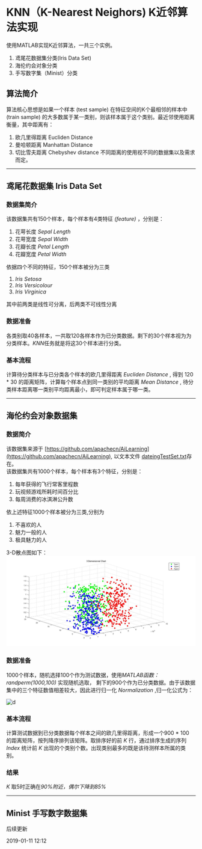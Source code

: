KNN（K-Nearest Neighors) K近邻算法实现
=====================================
使用MATLAB实现K近邻算法，一共三个实例。  
1. 鸢尾花数据集分类(Iris Data Set)  
2. 海伦约会对象分类  
3. 手写数字集（Minist）分类

## 算法简介
算法核心思想是如果一个样本 (test sample) 在特征空间的K个最相邻的样本中 (train sample) 的大多数属于某一类别，则该样本属于这个类别。最近邻使用距离衡量，其中距离有：
1. 欧几里得距离 Eucliden Distance 
2. 曼哈顿距离 Manhattan Distance
3. 切比雪夫距离 Chebyshev distance
不同距离的使用视不同的数据集以及需求而定。
---
## 鸢尾花数据集 Iris Data Set
### 数据集简介
该数据集共有150个样本，每个样本有4类特征 *(feature)* ，分别是：
1. 花萼长度  *Sepal Length*
2. 花萼宽度  *Sepal Width*
3. 花瓣长度  *Petal Length*
4. 花瓣宽度  *Petal Width*  

依据四个不同的特征，150个样本被分为三类  
1. *Iris Setosa* 
2. *Iris Versicolour*
3. *Iris Virginica*

其中前两类是线性可分离，后两类不可线性分离

### 数据准备
各类别取40各样本，一共取120各样本作为已分类数据。剩下的30个样本视为为分类样本。*KNN*任务就是将这30个样本进行分类。

### 基本流程
计算待分类样本与已分类各个样本的欧几里得距离  *Eucliden Distance* , 得到 120 * 30 的距离矩阵，计算每个样本点到同一类别的平均距离 *Mean Distance* , 待分类样本距离哪一类别平均距离最小，即可判定样本属于哪一类。

---
## 海伦约会对象数据集
### **数据简介**
该数据集来源于 [https://github.com/apachecn/AiLearning](https://github.com/apachecn/AiLearning), 以文本文件 [dateingTestSet.txt](https://github.com/HouCQUPT/BasicML/blob/master/KNN/datingTestSet.txt)存在。  
该数据集共有1000个样本，每个样本有3个特征，分别是：
1. 每年获得的飞行常客里程数
2. 玩视频游戏所耗时间百分比
3. 每周消费的冰淇淋公升数

依上述特征1000个样本被分为三类,分别为
1. 不喜欢的人
2. 魅力一般的人
3. 极具魅力的人

3-D散点图如下：  
![3-D三点图](https://github.com/HouCQUPT/BasicML/blob/master/img/HalenDate_3D.jpg?raw=true)

### **数据准备**
1000个样本，随机选择100个作为测试数据，使用*MATLAB函数：randperm(1000,100)* 实现随机选取， 剩下的900个作为已分类数据。由于该数据集中的三个特征数值相差较大，因此进行归一化 *Normalization* ,归一化公式为：

![d](https://latex.codecogs.com/gif.latex?y=\frac{x-min}{max&space;-&space;min})  

### **基本流程**
计算测试数据到已分类数据每个样本之间的欧几里得距离，形成一个900 * 100 的距离矩阵，按列降序排列该矩阵。取排序好的前 *K* 行，通过排序生成的序列 *Index* 统计前 *K* 出现的个类别个数。出现类别最多的既是该待测样本所属的类别。

### **结果**
*K* 取5时正确在*90%*附近，偶尔下降到*85%*

---
## **Minist 手写数字数据集**
后续更新




2019-01-11 12:12
